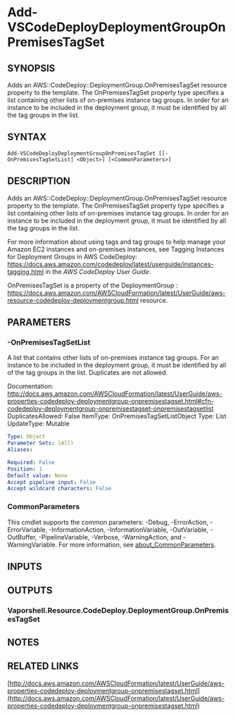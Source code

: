 # Add-VSCodeDeployDeploymentGroupOnPremisesTagSet

## SYNOPSIS
Adds an AWS::CodeDeploy::DeploymentGroup.OnPremisesTagSet resource property to the template.
The OnPremisesTagSet property type specifies a list containing other lists of on-premises instance tag groups.
In order for an instance to be included in the deployment group, it must be identified by all the tag groups in the list.

## SYNTAX

```
Add-VSCodeDeployDeploymentGroupOnPremisesTagSet [[-OnPremisesTagSetList] <Object>] [<CommonParameters>]
```

## DESCRIPTION
Adds an AWS::CodeDeploy::DeploymentGroup.OnPremisesTagSet resource property to the template.
The OnPremisesTagSet property type specifies a list containing other lists of on-premises instance tag groups.
In order for an instance to be included in the deployment group, it must be identified by all the tag groups in the list.

For more information about using tags and tag groups to help manage your Amazon EC2 instances and on-premises instances, see Tagging Instances for Deployment Groups in AWS CodeDeploy: https://docs.aws.amazon.com/codedeploy/latest/userguide/instances-tagging.html in the *AWS CodeDeploy User Guide*.

OnPremisesTagSet is a property of the DeploymentGroup : https://docs.aws.amazon.com/AWSCloudFormation/latest/UserGuide/aws-resource-codedeploy-deploymentgroup.html resource.

## PARAMETERS

### -OnPremisesTagSetList
A list that contains other lists of on-premises instance tag groups.
For an instance to be included in the deployment group, it must be identified by all of the tag groups in the list.
Duplicates are not allowed.

Documentation: http://docs.aws.amazon.com/AWSCloudFormation/latest/UserGuide/aws-properties-codedeploy-deploymentgroup-onpremisestagset.html#cfn-codedeploy-deploymentgroup-onpremisestagset-onpremisestagsetlist
DuplicatesAllowed: False
ItemType: OnPremisesTagSetListObject
Type: List
UpdateType: Mutable

```yaml
Type: Object
Parameter Sets: (All)
Aliases:

Required: False
Position: 1
Default value: None
Accept pipeline input: False
Accept wildcard characters: False
```

### CommonParameters
This cmdlet supports the common parameters: -Debug, -ErrorAction, -ErrorVariable, -InformationAction, -InformationVariable, -OutVariable, -OutBuffer, -PipelineVariable, -Verbose, -WarningAction, and -WarningVariable. For more information, see [about_CommonParameters](http://go.microsoft.com/fwlink/?LinkID=113216).

## INPUTS

## OUTPUTS

### Vaporshell.Resource.CodeDeploy.DeploymentGroup.OnPremisesTagSet
## NOTES

## RELATED LINKS

[http://docs.aws.amazon.com/AWSCloudFormation/latest/UserGuide/aws-properties-codedeploy-deploymentgroup-onpremisestagset.html](http://docs.aws.amazon.com/AWSCloudFormation/latest/UserGuide/aws-properties-codedeploy-deploymentgroup-onpremisestagset.html)

